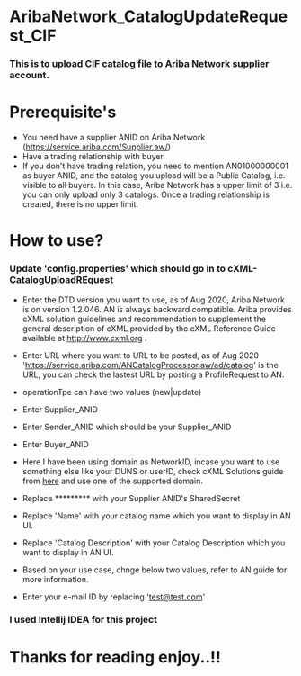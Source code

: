 # AribaNetwork_CatalogUpdateRequest_CIF

### This is to upload CIF catalog file to Ariba Network supplier account. 

# Prerequisite's 
* You need have a supplier ANID on Ariba Network (https://service.ariba.com/Supplier.aw/)
* Have a trading relationship with buyer
* If you don't have trading relation, you need to mention AN01000000001 as buyer ANID, and the catalog you upload will be a Public Catalog, i.e. visible to all buyers. In this case, Ariba Network has a upper limit of 3 i.e. you can only upload only 3 catalogs. Once a trading relationship is created, there is no upper limit. 

# How to use? 
### Update 'config.properties' which should go in to cXML-CatalogUploadREquest

* Enter the DTD version you want to use, as of Aug 2020, Ariba Network is on version 1.2.046. AN is always backward compatible. 
Ariba provides cXML solution guidelines and recommendation to supplement the general description of cXML provided by the cXML Reference Guide available at http://www.cxml.org .

* Enter URL where you want to URL to be posted, as of Aug 2020 'https://service.ariba.com/ANCatalogProcessor.aw/ad/catalog' is the URL, you can check the lastest URL by posting a ProfileRequest to AN. 
* operationTpe can have two values (new|update)
* Enter Supplier_ANID
* Enter Sender_ANID which should be your Supplier_ANID
* Enter Buyer_ANID
* Here I have been using domain as NetworkID, incase you want to use something else like your DUNS or userID, check cXML Solutions guide from [here](https://github.com/harshhjain/AribaNetwork_CatalogUpdateRequest_CIF/tree/master/Related%20Documentation) and use one of the supported domain. 
* Replace ********* with your Supplier ANID's SharedSecret
* Replace 'Name' with your catalog name which you want to display in AN UI. 
* Replace 'Catalog Description' with your Catalog Description which you want to display in AN UI. 
* Based on your use case, chnge below two values, refer to AN guide for more information. 
* Enter your e-mail ID by replacing 'test@test.com'

### I used Intellij IDEA for this project

# Thanks for reading enjoy..!!
